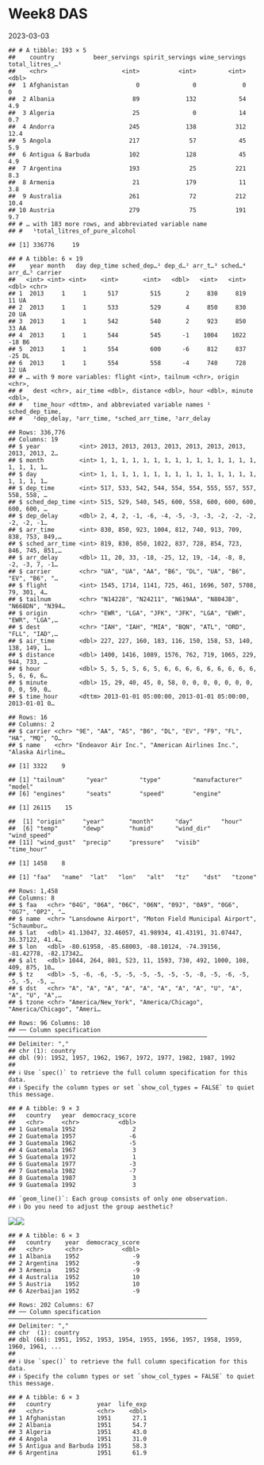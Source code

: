 Week8 DAS
================
2023-03-03

    ## # A tibble: 193 × 5
    ##    country           beer_servings spirit_servings wine_servings total_litres_…¹
    ##    <chr>                     <int>           <int>         <int>           <dbl>
    ##  1 Afghanistan                   0               0             0             0  
    ##  2 Albania                      89             132            54             4.9
    ##  3 Algeria                      25               0            14             0.7
    ##  4 Andorra                     245             138           312            12.4
    ##  5 Angola                      217              57            45             5.9
    ##  6 Antigua & Barbuda           102             128            45             4.9
    ##  7 Argentina                   193              25           221             8.3
    ##  8 Armenia                      21             179            11             3.8
    ##  9 Australia                   261              72           212            10.4
    ## 10 Austria                     279              75           191             9.7
    ## # … with 183 more rows, and abbreviated variable name
    ## #   ¹​total_litres_of_pure_alcohol

    ## [1] 336776     19

    ## # A tibble: 6 × 19
    ##    year month   day dep_time sched_dep…¹ dep_d…² arr_t…³ sched…⁴ arr_d…⁵ carrier
    ##   <int> <int> <int>    <int>       <int>   <dbl>   <int>   <int>   <dbl> <chr>  
    ## 1  2013     1     1      517         515       2     830     819      11 UA     
    ## 2  2013     1     1      533         529       4     850     830      20 UA     
    ## 3  2013     1     1      542         540       2     923     850      33 AA     
    ## 4  2013     1     1      544         545      -1    1004    1022     -18 B6     
    ## 5  2013     1     1      554         600      -6     812     837     -25 DL     
    ## 6  2013     1     1      554         558      -4     740     728      12 UA     
    ## # … with 9 more variables: flight <int>, tailnum <chr>, origin <chr>,
    ## #   dest <chr>, air_time <dbl>, distance <dbl>, hour <dbl>, minute <dbl>,
    ## #   time_hour <dttm>, and abbreviated variable names ¹​sched_dep_time,
    ## #   ²​dep_delay, ³​arr_time, ⁴​sched_arr_time, ⁵​arr_delay

    ## Rows: 336,776
    ## Columns: 19
    ## $ year           <int> 2013, 2013, 2013, 2013, 2013, 2013, 2013, 2013, 2013, 2…
    ## $ month          <int> 1, 1, 1, 1, 1, 1, 1, 1, 1, 1, 1, 1, 1, 1, 1, 1, 1, 1, 1…
    ## $ day            <int> 1, 1, 1, 1, 1, 1, 1, 1, 1, 1, 1, 1, 1, 1, 1, 1, 1, 1, 1…
    ## $ dep_time       <int> 517, 533, 542, 544, 554, 554, 555, 557, 557, 558, 558, …
    ## $ sched_dep_time <int> 515, 529, 540, 545, 600, 558, 600, 600, 600, 600, 600, …
    ## $ dep_delay      <dbl> 2, 4, 2, -1, -6, -4, -5, -3, -3, -2, -2, -2, -2, -2, -1…
    ## $ arr_time       <int> 830, 850, 923, 1004, 812, 740, 913, 709, 838, 753, 849,…
    ## $ sched_arr_time <int> 819, 830, 850, 1022, 837, 728, 854, 723, 846, 745, 851,…
    ## $ arr_delay      <dbl> 11, 20, 33, -18, -25, 12, 19, -14, -8, 8, -2, -3, 7, -1…
    ## $ carrier        <chr> "UA", "UA", "AA", "B6", "DL", "UA", "B6", "EV", "B6", "…
    ## $ flight         <int> 1545, 1714, 1141, 725, 461, 1696, 507, 5708, 79, 301, 4…
    ## $ tailnum        <chr> "N14228", "N24211", "N619AA", "N804JB", "N668DN", "N394…
    ## $ origin         <chr> "EWR", "LGA", "JFK", "JFK", "LGA", "EWR", "EWR", "LGA",…
    ## $ dest           <chr> "IAH", "IAH", "MIA", "BQN", "ATL", "ORD", "FLL", "IAD",…
    ## $ air_time       <dbl> 227, 227, 160, 183, 116, 150, 158, 53, 140, 138, 149, 1…
    ## $ distance       <dbl> 1400, 1416, 1089, 1576, 762, 719, 1065, 229, 944, 733, …
    ## $ hour           <dbl> 5, 5, 5, 5, 6, 5, 6, 6, 6, 6, 6, 6, 6, 6, 6, 5, 6, 6, 6…
    ## $ minute         <dbl> 15, 29, 40, 45, 0, 58, 0, 0, 0, 0, 0, 0, 0, 0, 0, 59, 0…
    ## $ time_hour      <dttm> 2013-01-01 05:00:00, 2013-01-01 05:00:00, 2013-01-01 0…

    ## Rows: 16
    ## Columns: 2
    ## $ carrier <chr> "9E", "AA", "AS", "B6", "DL", "EV", "F9", "FL", "HA", "MQ", "O…
    ## $ name    <chr> "Endeavor Air Inc.", "American Airlines Inc.", "Alaska Airline…

    ## [1] 3322    9

    ## [1] "tailnum"      "year"         "type"         "manufacturer" "model"       
    ## [6] "engines"      "seats"        "speed"        "engine"

    ## [1] 26115    15

    ##  [1] "origin"     "year"       "month"      "day"        "hour"      
    ##  [6] "temp"       "dewp"       "humid"      "wind_dir"   "wind_speed"
    ## [11] "wind_gust"  "precip"     "pressure"   "visib"      "time_hour"

    ## [1] 1458    8

    ## [1] "faa"   "name"  "lat"   "lon"   "alt"   "tz"    "dst"   "tzone"

    ## Rows: 1,458
    ## Columns: 8
    ## $ faa   <chr> "04G", "06A", "06C", "06N", "09J", "0A9", "0G6", "0G7", "0P2", "…
    ## $ name  <chr> "Lansdowne Airport", "Moton Field Municipal Airport", "Schaumbur…
    ## $ lat   <dbl> 41.13047, 32.46057, 41.98934, 41.43191, 31.07447, 36.37122, 41.4…
    ## $ lon   <dbl> -80.61958, -85.68003, -88.10124, -74.39156, -81.42778, -82.17342…
    ## $ alt   <dbl> 1044, 264, 801, 523, 11, 1593, 730, 492, 1000, 108, 409, 875, 10…
    ## $ tz    <dbl> -5, -6, -6, -5, -5, -5, -5, -5, -5, -8, -5, -6, -5, -5, -5, -5, …
    ## $ dst   <chr> "A", "A", "A", "A", "A", "A", "A", "A", "U", "A", "A", "U", "A",…
    ## $ tzone <chr> "America/New_York", "America/Chicago", "America/Chicago", "Ameri…

    ## Rows: 96 Columns: 10
    ## ── Column specification ────────────────────────────────────────────────────────
    ## Delimiter: ","
    ## chr (1): country
    ## dbl (9): 1952, 1957, 1962, 1967, 1972, 1977, 1982, 1987, 1992
    ## 
    ## ℹ Use `spec()` to retrieve the full column specification for this data.
    ## ℹ Specify the column types or set `show_col_types = FALSE` to quiet this message.

    ## # A tibble: 9 × 3
    ##   country   year  democracy_score
    ##   <chr>     <chr>           <dbl>
    ## 1 Guatemala 1952                2
    ## 2 Guatemala 1957               -6
    ## 3 Guatemala 1962               -5
    ## 4 Guatemala 1967                3
    ## 5 Guatemala 1972                1
    ## 6 Guatemala 1977               -3
    ## 7 Guatemala 1982               -7
    ## 8 Guatemala 1987                3
    ## 9 Guatemala 1992                3

    ## `geom_line()`: Each group consists of only one observation.
    ## ℹ Do you need to adjust the group aesthetic?

![](Week-8-DAS_files/figure-gfm/code-1.png)<!-- -->![](Week-8-DAS_files/figure-gfm/code-2.png)<!-- -->

    ## # A tibble: 6 × 3
    ##   country    year  democracy_score
    ##   <chr>      <chr>           <dbl>
    ## 1 Albania    1952               -9
    ## 2 Argentina  1952               -9
    ## 3 Armenia    1952               -9
    ## 4 Australia  1952               10
    ## 5 Austria    1952               10
    ## 6 Azerbaijan 1952               -9

    ## Rows: 202 Columns: 67
    ## ── Column specification ────────────────────────────────────────────────────────
    ## Delimiter: ","
    ## chr  (1): country
    ## dbl (66): 1951, 1952, 1953, 1954, 1955, 1956, 1957, 1958, 1959, 1960, 1961, ...
    ## 
    ## ℹ Use `spec()` to retrieve the full column specification for this data.
    ## ℹ Specify the column types or set `show_col_types = FALSE` to quiet this message.

    ## # A tibble: 6 × 3
    ##   country             year  life_exp
    ##   <chr>               <chr>    <dbl>
    ## 1 Afghanistan         1951      27.1
    ## 2 Albania             1951      54.7
    ## 3 Algeria             1951      43.0
    ## 4 Angola              1951      31.0
    ## 5 Antigua and Barbuda 1951      58.3
    ## 6 Argentina           1951      61.9
